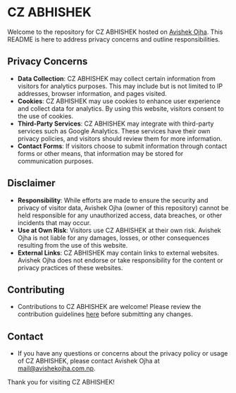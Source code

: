 # CZ ABHISHEK

Welcome to the repository for CZ ABHISHEK hosted on [Avishek Ojha](https://avishekojha.com.np). This README is here to address privacy concerns and outline responsibilities.

## Privacy Concerns

- **Data Collection**: CZ ABHISHEK may collect certain information from visitors for analytics purposes. This may include but is not limited to IP addresses, browser information, and pages visited.
- **Cookies**: CZ ABHISHEK may use cookies to enhance user experience and collect data for analytics. By using this website, visitors consent to the use of cookies.
- **Third-Party Services**: CZ ABHISHEK may integrate with third-party services such as Google Analytics. These services have their own privacy policies, and visitors should review them for more information.
- **Contact Forms**: If visitors choose to submit information through contact forms or other means, that information may be stored for communication purposes.

## Disclaimer

- **Responsibility**: While efforts are made to ensure the security and privacy of visitor data, Avishek Ojha (owner of this repository) cannot be held responsible for any unauthorized access, data breaches, or other incidents that may occur.
- **Use at Own Risk**: Visitors use CZ ABHISHEK at their own risk. Avishek Ojha is not liable for any damages, losses, or other consequences resulting from the use of this website.
- **External Links**: CZ ABHISHEK may contain links to external websites. Avishek Ojha does not endorse or take responsibility for the content or privacy practices of these websites.

## Contributing

- Contributions to CZ ABHISHEK are welcome! Please review the contribution guidelines [here](CONTRIBUTING.md) before submitting any changes.

## Contact

- If you have any questions or concerns about the privacy policy or usage of CZ ABHISHEK, please contact Avishek Ojha at mail@avishekojha.com.np.

Thank you for visiting CZ ABHISHEK!
